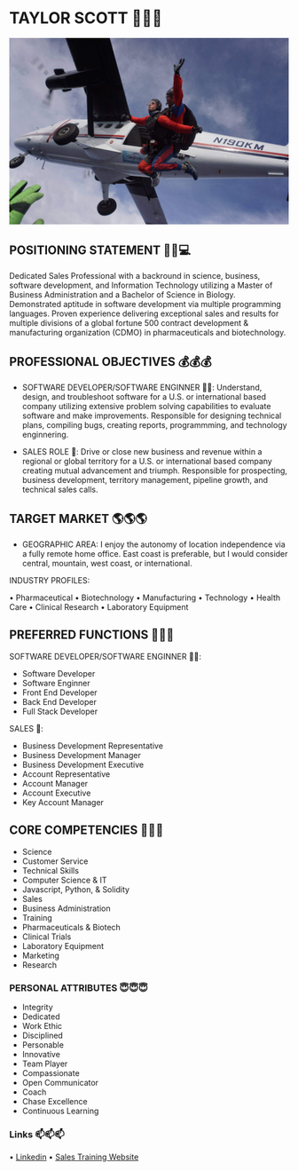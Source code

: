 # TAYLOR SCOTT 👋👋👋

<img src="Images\Skydive.jpg" alt="Skydive" width="auto" height="auto">

## POSITIONING STATEMENT 🧬👔💻
Dedicated Sales Professional with a backround in science, business, software development, and Information Technology utilizing a Master of Business Administration and a Bachelor of Science in Biology. Demonstrated aptitude in software development via multiple programming languages. Proven experience delivering exceptional sales and results for multiple divisions of a global fortune 500 contract development & manufacturing organization (CDMO) in pharmaceuticals and biotechnology.

## PROFESSIONAL OBJECTIVES 💰💰💰
- SOFTWARE DEVELOPER/SOFTWARE ENGINNER 👨‍💻: 
Understand, design, and troubleshoot software for a 
U.S. or international based company utilizing extensive problem solving capabilities to evaluate software and make improvements. Responsible for designing technical plans, compiling bugs, creating reports, programmming, and technology enginnering.    

- SALES ROLE 👔: 
Drive or close new business and revenue within a regional or global territory for a U.S. or international based company creating mutual advancement and triumph. Responsible for prospecting, business development, territory management, pipeline growth, and technical sales calls.

## TARGET MARKET 🌎🌎🌎
- GEOGRAPHIC AREA: I enjoy the autonomy of location independence via a fully remote home office. East coast is preferable, but I would consider central, mountain, west coast, or international.

INDUSTRY PROFILES:

• Pharmaceutical
• Biotechnology
• Manufacturing
• Technology
• Health Care
• Clinical Research
• Laboratory Equipment

## PREFERRED FUNCTIONS 👷👷👷
SOFTWARE DEVELOPER/SOFTWARE ENGINNER 👨‍💻:

- Software Developer
- Software Enginner
- Front End Developer
- Back End Developer
- Full Stack Developer

SALES 👔:

- Business Development Representative
- Business Development Manager
- Business Development Executive
- Account Representative
- Account Manager
- Account Executive
- Key Account Manager

## CORE COMPETENCIES 🧠🧠🧠
- Science
- Customer Service
- Technical Skills
- Computer Science & IT
- Javascript, Python, & Solidity
- Sales
- Business Administration
- Training
- Pharmaceuticals & Biotech
- Clinical Trials
- Laboratory Equipment
- Marketing
- Research

### PERSONAL ATTRIBUTES 😇😇😇
- Integrity
- Dedicated
- Work Ethic
- Disciplined
- Personable
- Innovative
- Team Player
- Compassionate
- Open Communicator
- Coach
- Chase Excellence
- Continuous Learning

### Links 📫📫📫
• <a href= "https://www.linkedin.com/in/matthew-taylor-scott-mba-07410b206/">Linkedin</a> 
• <a href= "https://insidesalestraining.github.io/">Sales Training Website</a>



<!--
**mtscott3/mtscott3** is a ✨ _special_ ✨ repository because its `README.md` (this file) appears on your GitHub profile.

Here are some ideas to get you started:

- 🔭 I’m currently working on ...
- 🌱 I’m currently learning ...
- 👯 I’m looking to collaborate on ...
- 🤔 I’m looking for help with ...
- 💬 Ask me about ...
- 📫 How to reach me: ...
- 😄 Pronouns: ...
- ⚡ Fun fact: ...
-->
